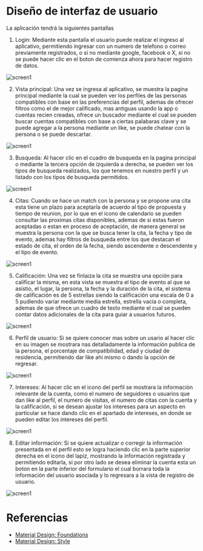 # Diseño de interfaz de usuario

La aplicación tendrá la siguientes pantallas

1. Login: Mediante esta pantalla el usuario puede realizar el ingreso al aplicativo, permitiendo ingresar con un numero de telefono o correo previamente registrados, o si no mediante google, facebook o X, si no se puede hacer clic en el boton de comienza ahora para hacer registro de datos.

![screen1](images/login.png)

2. Vista principal: Una vez se ingresa al aplicativo, se muestra la pagina principal mediante la cual se pueden ver los perfiles de las personas compatibles con base en las preferencias del perfil, ademas de ofrecer filtros como el de mejor calificado, mas antiguas usando la app o cuentas recien creadas, ofrece un buscador mediante el cual se pueden buscar cuentas compatibles con base a ciertas palabaras clave y se puede agregar a la persona mediante un like, se puede chatear con la persona o se puede descartar.

![screen1](images/Vista_principal.png)

3. Busqueda: Al hacer clic en el cuadro de busqueda en la pagina principal o mediante la tercera opción de izquierda a derecha, se pueden ver los tipos de busqueda realizados, los que tenemos en nuestro perfil y un listado con los tipos de busqueda permitidos.

![screen1](images/busqueda.png)


4. Citas: Cuando se hace un match con la persona y se propone una cita esta tiene un plazo para aceptarla de acuerdo al tipo de propuesta y tiempo de reunion, por lo que en el icono de calendario se pueden consultar las proximas citas disponibles, ademas de si estas fueron aceptadas o estan en proceso de aceptación, de manera general se muestra la persona con la que se busca tener la cita, la fecha y tipo de evento, ademas hay filtros de busqueda entre los que destacan el estado de cita, el orden de la fecha, siendo ascendente o descendente y el tipo de evento.

![screen1](images/Citas.png)

5. Calificación: Una vez se finlaiza la cita se muestra una opción para calificar la misma, en esta vista se muestra el tipo de evento al que se asistio, el lugar, la persona, la fecha y la duración de la cita, el sistema de calificación es de 5 estrellas siendo la calificación una escala de 0 a 5 pudiendo variar mediante media estrella, estrella vacia o completa, ademas de que ofrece un cuadro de texto mediante el cual se pueden contar datos adicionales de la cita para guiar a usuarios futuros.

![screen1](images/Calificación.png)

6. Perfil de usuario: Si se quiere conocer mas sobre un usario al hacer clic en su imagen se mostrara nas detalladamente la información publica de la persona, el porcentaje de compatibilidad, edad y ciudad de residencia, permitiendo dar like ahi mismo o dando la opción de regresar.

![screen1](images/Ver_perfil.png)

7. Intereses: Al hacer clic en el icono del perfil se mostrara la información relevante de la cuenta, como el numero de seguidores o usuarios que dan like al perfil, el numero de visitas, el numero de citas con la cuenta y la calificación, si se desean ajustar los intereses para un aspecto en particular se hace dando clic en el apartado de intereses, en donde se pueden editar los intereses del perfil.

![screen1](images/Intereses.png)

8. Editar información: Si se quiere actualizar o corregir la información presentada en el perfil esto se logra haciendo clic en la parte superior derecha en el icono del lapiz, mostrando la información registrada y permitiendo editarla, si por otro lado se desea eliminar la cuenta esta un boton en la parte inferior del formulario el cual borrara toda la información del usuario asociada y lo regresara a la vista de registro de usuario.

![screen1](images/editar_datos.png)
# Referencias

- [Material Design: Foundations](https://m3.material.io/foundations)
- [Material Design: Style](https://m3.material.io/styles)
